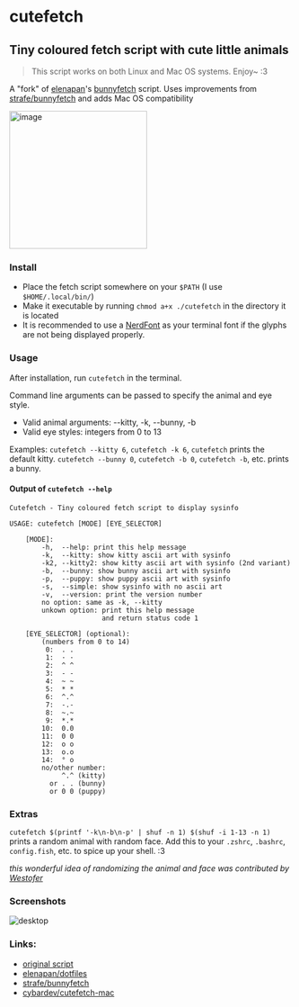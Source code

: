 # cutefetch

## Tiny coloured fetch script with cute little animals

> This script works on both Linux and Mac OS systems. Enjoy~ :3

A "fork" of [elenapan](https://github.com/elenapan)'s [bunnyfetch](https://github.com/elenapan/dotfiles/blob/master/bin/bunnyfetch) script.
Uses improvements from [strafe/bunnyfetch](https://github.com/strafe/bunnyfetch/) and adds Mac OS compatibility

<img width="245" alt="image" src="https://user-images.githubusercontent.com/50134239/161402429-2561a87a-3a89-42d4-ad7c-cefe4ef62fa2.png">

### Install

-   Place the fetch script somewhere on your `$PATH` (I use `$HOME/.local/bin/`)
-   Make it executable by running `chmod a+x ./cutefetch` in the directory it is located
-   It is recommended to use a [NerdFont](https://www.nerdfonts.com/) as your terminal font if the glyphs are not being displayed properly.

### Usage

After installation, run `cutefetch` in the terminal.

Command line arguments can be passed to specify the animal and eye style.

-   Valid animal arguments: --kitty, -k, --bunny, -b
-   Valid eye styles: integers from 0 to 13

Examples: `cutefetch --kitty 6`, `cutefetch -k 6`, `cutefetch` prints the default kitty.
`cutefetch --bunny 0`, `cutefetch -b 0`, `cutefetch -b`, etc. prints a bunny.

#### Output of `cutefetch --help`

```
Cutefetch - Tiny coloured fetch script to display sysinfo

USAGE: cutefetch [MODE] [EYE_SELECTOR]

    [MODE]:
        -h,  --help: print this help message
        -k,  --kitty: show kitty ascii art with sysinfo
        -k2, --kitty2: show kitty ascii art with sysinfo (2nd variant)
        -b,  --bunny: show bunny ascii art with sysinfo
        -p,  --puppy: show puppy ascii art with sysinfo
        -s,  --simple: show sysinfo with no ascii art
        -v,  --version: print the version number
        no option: same as -k, --kitty
        unkown option: print this help message
                       and return status code 1

    [EYE_SELECTOR] (optional):
        (numbers from 0 to 14)
         0:  . .
         1:  · ·
         2:  ^ ^
         3:  - -
         4:  ~ ~
         5:  * *
         6:  ^.^
         7:  -.-
         8:  ~.~
         9:  *.*
        10:  0.0
        11:  0 0
        12:  o o
        13:  o.o
        14:  ° o
        no/other number:
             ^.^ (kitty)
          or . . (bunny)
          or 0 0 (puppy)
```

### Extras

`cutefetch $(printf '-k\n-b\n-p' | shuf -n 1) $(shuf -i 1-13 -n 1)` prints a random animal with random face. Add this to your `.zshrc`, `.bashrc`, `config.fish`, etc. to spice up your shell. :3

_this wonderful idea of randomizing the animal and face was contributed by [Westofer](https://github.com/westofer)_

### Screenshots

![desktop](https://imgur.com/tX8Fqt4.png)

### Links:

-   [original script](https://github.com/elenapan/dotfiles/blob/master/bin/bunnyfetch)
-   [elenapan/dotfiles](https://github.com/elenapan/dotfiles/)
-   [strafe/bunnyfetch](https://github.com/strafe/bunnyfetch/)
-   [cybardev/cutefetch-mac](https://github.com/cybardev/cutefetch-mac/)
